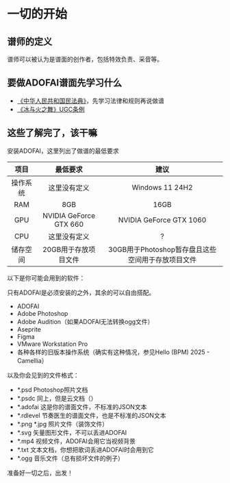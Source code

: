 # 一切的开始

## 谱师的定义

谱师可以被认为是谱面的创作者，包括特效负责、采音等。

## 要做ADOFAI谱面先学习什么

* [《中华人民共和国民法典》](http://legal.people.com.cn/n1/2020/0602/c42510-31731656.html)，先学习法律和规则再说做谱
* [《冰与火之舞》UGC条例](https://7thbeat.notion.site/User-Generated-Content-Rules-ec257677b4c8457597f23f1f6a90542e?pvs=24)

## 这些了解完了，该干嘛

安装ADOFAI，这里列出了做谱的最低要求

| 项目 | 最低要求 | 建议 |
| :--------: | :--------: | :--------: |
| 操作系统 | 这里没有定义 | Windows 11 24H2 |
| RAM | 8GB | 16GB |
| GPU | NVIDIA GeForce GTX 660 | NVIDIA GeForce GTX 1060 |
| CPU | 这里没有定义 | ? |
| 储存空间 | 20GB用于存放项目文件 | 30GB用于Photoshop暂存盘且这些空间用于存放项目文件 |

以下是你可能会用到的软件：

只有ADOFAI是必须安装的之外，其余的可以自由搭配。

* ADOFAI
* Adobe Photoshop
* Adobe Audition（如果ADOFAI无法转换ogg文件）
* Aseprite
* Figma
* VMware Workstation Pro
* 各种各样的旧版本操作系统（确实有这种情况，参见Hello (BPM) 2025 - Camellia）

以及你会见到的文件格式：

* *.psd Photoshop照片文档
* *.psdc 同上，但是云文档（）
* *.adofai 这是你的谱面文件，不标准的JSON文本
* *.rdlevel 节奏医生的谱面文件，也是不标准的JSON文本
* *.png *.jpg 照片文件（装饰文件）
* *.svg 矢量图形文件，不可以丢进ADOFAI
* *.mp4 视频文件，ADOFAI会用它当视频背景
* *.txt 文本文档，你想把歌词丢进ADOFAI时会用到它
* *.ogg 音乐文件（总有损坏文件的例子）

准备好一切之后，出发！